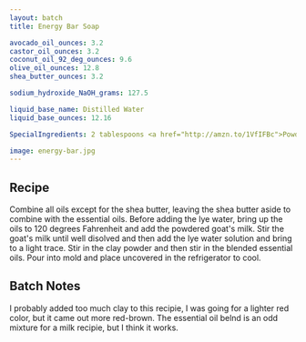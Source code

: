 ```yaml
---
layout: batch
title: Energy Bar Soap

avocado_oil_ounces: 3.2
castor_oil_ounces: 3.2
coconut_oil_92_deg_ounces: 9.6
olive_oil_ounces: 12.8
shea_butter_ounces: 3.2

sodium_hydroxide_NaOH_grams: 127.5

liquid_base_name: Distilled Water
liquid_base_ounces: 12.16

SpecialIngredients: 2 tablespoons <a href="http://amzn.to/1VfIFBc">Powdered Goat Milk</a>, 2 tablespoons <a href="http://amzn.to/1P0vxbg">Moroccan red clay powder</a>, 2 tablespoons <a href="http://amzn.to/1mO82Mu">Indian healing clay powder (calcium bentonite)</a>, 1 oz. energy blend (Natures Truth brand) essential oils (consists of grapefruit, juniper berry, bergamot, sweet orange, tangerine, and geranium essential oils).

image: energy-bar.jpg
---
```


## Recipe
Combine all oils except for the shea butter, leaving the shea butter aside to combine with the essential oils. Before adding the lye water, bring up the oils to 120 degrees Fahrenheit and add the powdered goat's milk.  Stir the goat's milk until well disolved and then add the lye water solution and bring to a light trace.  Stir in the clay powder and then stir in the blended essential oils. Pour into mold and place uncovered in the refrigerator to cool.

## Batch Notes
I probably added too much clay to this recipie, I was going for a lighter red color, but it came out more red-brown. The essential oil belnd is an odd mixture for a milk recipie, but I think it works.